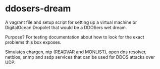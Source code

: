 ddosers-dream
=============

A vagrant file and setup script for setting up a virtual machine or
DigitalOcean Dropolet that would be a DDOSers wet dream.

Purpose? For testing documentation about how to look for the
exact problems this box exposes.

Simulates chargen, ntp (READVAR and MONLIST), open dns resolver, netbios, snmp and ssdp services that can be used for DDOS attacks over UDP.
